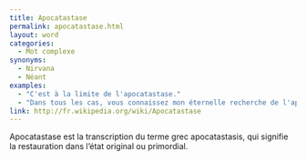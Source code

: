 ```yaml
---
title: Apocatastase
permalink: apocatastase.html
layout: word
categories:
  - Mot complexe
synonyms:
  - Nirvana
  - Néant
examples:
  - "C'est à la limite de l'apocatastase."
  - "Dans tous les cas, vous connaissez mon éternelle recherche de l'apocatastase ataraxique !"
link: http://fr.wikipedia.org/wiki/Apocatastase
---
```


Apocatastase est la transcription du terme grec apocatastasis, qui signifie la restauration dans l’état original ou primordial.

